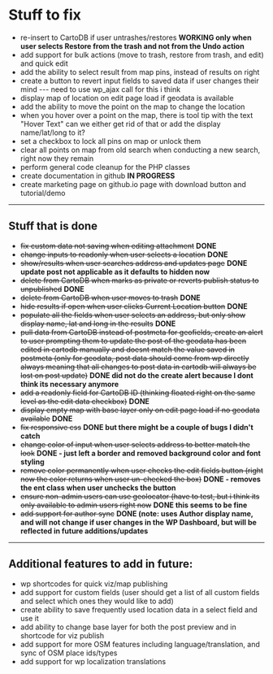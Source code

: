 # Stuff to fix

* re-insert to CartoDB if user untrashes/restores **WORKING only when user selects Restore from the trash and not from the Undo action**
* add support for bulk actions (move to trash, restore from trash, and edit) and quick edit
* add the ability to select result from map pins, instead of results on right
* create a button to revert input fields to saved data if user changes their mind --- need to use wp_ajax call for this i think
* display map of location on edit page load if geodata is available
* add the ability to move the point on the map to change the location
* when you hover over a point on the map, there is tool tip with the text "Hover Text" can we either get rid of that or add the display name/lat/long to it?
* set a checkbox to lock all pins on map or unlock them
* clear all points on map from old search when conducting a new search, right now they remain
* perform general code cleanup for the PHP classes
* create documentation in github **IN PROGRESS**
* create marketing page on github.io page with download button and tutorial/demo

----
## Stuff that is done
* ~~fix custom data not saving when editing attachment~~ **DONE**
* ~~change inputs to readonly when user selects a location~~ **DONE**
* ~~show/results when user searches address and updates page~~ **DONE update post not applicable as it defaults to hidden now**
* ~~delete from CartoDB when marks as private or reverts publish status to unpublished~~ **DONE**
* ~~delete from CartoDB when user moves to trash~~ **DONE**
* ~~hide results if open when user clicks Current Location button~~ **DONE**
* ~~populate all the fields when user selects an address, but only show display name, lat and long in the results~~ **DONE**
* ~~pull data from CartoDB instead of postmeta for geofields, create an alert to user prompting them to update the post of the geodata has been edited in cartodb manually and doesnt match the value saved in postmeta (only for geodata, post data should come from wp directly always meaning that all changes to post data in cartodb will always be lost on post update)~~ **DONE did not do the create alert because I dont think its necessary anymore**
* ~~add a readonly field for CartoDB ID (thinking floated right on the same level as the edit data checkbox)~~ **DONE**
* ~~display empty map with base layer only on edit page load if no geodata available~~ **DONE**
* ~~fix responsive css~~ **DONE but there might be a couple of bugs I didn't catch**
* ~~change color of input when user selects address to better match the look~~ **DONE - just left a border and removed background color and font styling**
* ~~remove color permanently when user checks the edit fields button (right now the color returns when user un-checked the box)~~ **DONE - removes the ent class when user unchecks the button**
* ~~ensure non-admin users can use geolocator (have to test, but i think its only available to admin users right now~~ **DONE this seems to be fine**
* ~~add support for author sync~~ **DONE (note: uses Author display name, and will not change if user changes in the WP Dashboard, but will be reflected in future additions/updates**

----
## Additional features to add in future:
* wp shortcodes for quick viz/map publishing
* add support for custom fields (user should get a list of all custom fields and select which ones they would like to add)
* create ability to save frequently used location data in a select field and use it
* add ability to change base layer for both the post preview and in shortcode for viz publish
* add support for more OSM features including language/translation, and sync of OSM place ids/types
* add support for wp localization translations

